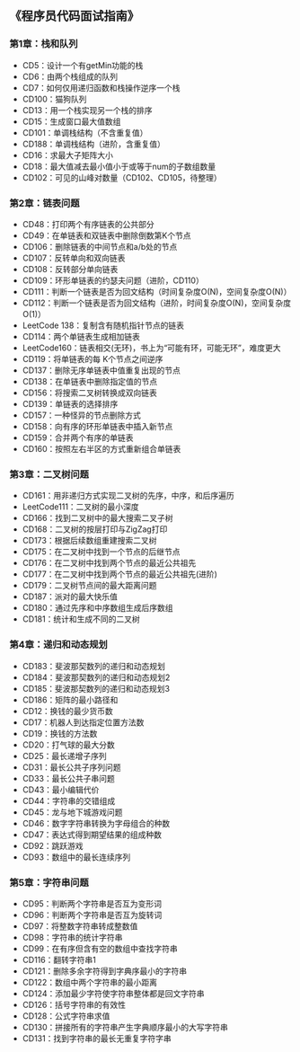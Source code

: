 ﻿## 《程序员代码面试指南》
### 第1章：栈和队列
- CD5：设计一个有getMin功能的栈
- CD6：由两个栈组成的队列
- CD7：如何仅用递归函数和栈操作逆序一个栈
- CD100：猫狗队列
- CD13：用一个栈实现另一个栈的排序
- CD15：生成窗口最大值数组
- CD101：单调栈结构（不含重复值）
- CD188：单调栈结构（进阶，含重复值）
- CD16：求最大子矩阵大小
- CD18：最大值减去最小值小于或等于num的子数组数量
- CD102：可见的山峰对数量（CD102、CD105，待整理）

### 第2章：链表问题
- CD48：打印两个有序链表的公共部分
- CD49：在单链表和双链表中删除倒数第K个节点
- CD106：删除链表的中间节点和a/b处的节点
- CD107：反转单向和双向链表
- CD108：反转部分单向链表
- CD109：环形单链表的约瑟夫问题（进阶，CD110）
- CD111：判断一个链表是否为回文结构（时间复杂度O(N)，空间复杂度O(N)）
- CD112：判断一个链表是否为回文结构（进阶，时间复杂度O(N)，空间复杂度O(1)）
- LeetCode 138：复制含有随机指针节点的链表
- CD114：两个单链表生成相加链表
- LeetCode160：链表相交(无环)，书上为“可能有环，可能无环”，难度更大
- CD119：将单链表的每 K个节点之间逆序
- CD137：删除无序单链表中值重复出现的节点
- CD138：在单链表中删除指定值的节点
- CD156：将搜索二叉树转换成双向链表
- CD139：单链表的选择排序
- CD157：一种怪异的节点删除方式
- CD158：向有序的环形单链表中插入新节点
- CD159：合并两个有序的单链表
- CD160：按照左右半区的方式重新组合单链表

### 第3章：二叉树问题

- CD161：用非递归方式实现二叉树的先序，中序，和后序遍历
- LeetCode111：二叉树的最小深度
- CD166：找到二叉树中的最大搜索二叉子树
- CD168：二叉树的按层打印与ZigZag打印
- CD173：根据后续数组重建搜索二叉树
- CD175：在二叉树中找到一个节点的后继节点 
- CD176：在二叉树中找到两个节点的最近公共祖先
- CD177：在二叉树中找到两个节点的最近公共祖先(进阶)
- CD179：二叉树节点间的最大距离问题
- CD187：派对的最大快乐值
- CD180：通过先序和中序数组生成后序数组
- CD181：统计和生成不同的二叉树

### 第4章：递归和动态规划

- CD183：斐波那契数列的递归和动态规划
- CD184：斐波那契数列的递归和动态规划2
- CD185：斐波那契数列的递归和动态规划3
- CD186：矩阵的最小路径和
- CD12：换钱的最少货币数
- CD17：机器人到达指定位置方法数
- CD19：换钱的方法数
- CD20：打气球的最大分数
- CD25：最长递增子序列
- CD31：最长公共子序列问题
- CD33：最长公共子串问题
- CD43：最小编辑代价
- CD44：字符串的交错组成
- CD45：龙与地下城游戏问题
- CD46：数字字符串转换为字母组合的种数
- CD47：表达式得到期望结果的组成种数
- CD92：跳跃游戏
- CD93：数组中的最长连续序列

### 第5章：字符串问题

- CD95：判断两个字符串是否互为变形词
- CD96：判断两个字符串是否互为旋转词
- CD97：将整数字符串转成整数值
- CD98：字符串的统计字符串
- CD99：在有序但含有空的数组中查找字符串
- CD116：翻转字符串1
- CD121：删除多余字符得到字典序最小的字符串
- CD122：数组中两个字符串的最小距离
- CD124：添加最少字符使字符串整体都是回文字符串
- CD126：括号字符串的有效性
- CD128：公式字符串求值 
- CD130：拼接所有的字符串产生字典顺序最小的大写字符串
- CD131：找到字符串的最长无重复字符字串

